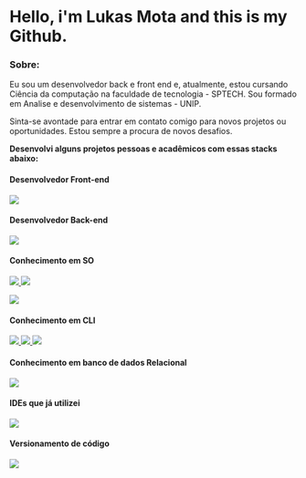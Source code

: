 # Hello, i'm **Lukas Mota** and this is my Github.


### Sobre:
Eu sou um desenvolvedor back e front end e, atualmente, estou cursando
Ciência da computação na faculdade de tecnologia - SPTECH.
Sou formado em Analise e desenvolvimento de sistemas - UNIP.

Sinta-se avontade para entrar em contato comigo para novos projetos ou oportunidades. 
Estou sempre a procura de novos desafios. 

**Desenvolvi alguns projetos pessoas e acadêmicos com essas stacks abaixo:**


#### Desenvolvedor Front-end
<p>
  <a href="https://skillicons.dev">
    <img src="https://skillicons.dev/icons?i=js,ts,html,css,sass,bootstrap" />
  </a>
</p>

#### Desenvolvedor Back-end
<p>
  <a href="https://skillicons.dev">
    <img src="https://skillicons.dev/icons?i=cs,dotnet" />
  </a>
</p>

#### Conhecimento em SO
<p>
  <a href="https://skillicons.dev">
    <img src="https://skillicons.dev/icons?i=windows" />
    <img src="https://skillicons.dev/icons?=linux" />
  </a>
</p>

<p>
  <a href="https://skillicons.dev">
    <img src="https://skillicons.dev/icons?i=ubuntu" />
  </a>
</p>

#### Conhecimento em CLI
<p>
  <a href="https://skillicons.dev">
    <img src="https://skillicons.dev/icons?i=shell" />
    <a href="https://skillicons.dev">
    <img src="https://skillicons.dev/icons?=bash" />
      <a href="https://skillicons.dev">
    <img src="https://skillicons.dev/icons?=npm" />
  </a>
</p>

#### Conhecimento em banco de dados Relacional
<p>
  <a href="https://skillicons.dev">
    <img src="https://skillicons.dev/icons?i=mysql,postgres" />
  </a>
</p>

#### IDEs que já utilizei
<p>
  <a href="https://skillicons.dev">
    <img src="https://skillicons.dev/icons?i=vscode,visualstudio,arduino,idea" />
  </a>
</p>

#### Versionamento de código
<p>
  <a href="https://skillicons.dev">
    <img src="https://skillicons.dev/icons?i=github,git" />
  </a>
</p>
